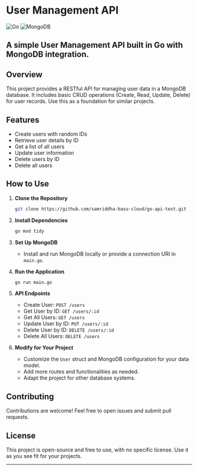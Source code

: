 # User Management API

![Go](https://img.shields.io/badge/Go-1.16-blue?logo=go)
![MongoDB](https://img.shields.io/badge/MongoDB-4.4-green?logo=mongodb)

A simple User Management API built in Go with MongoDB integration.
---

## Overview

This project provides a RESTful API for managing user data in a MongoDB database. It includes basic CRUD operations (Create, Read, Update, Delete) for user records. Use this as a foundation for similar projects.

## Features

- Create users with random IDs
- Retrieve user details by ID
- Get a list of all users
- Update user information
- Delete users by ID
- Delete all users

## How to Use

1. **Clone the Repository**

   ```bash
   git clone https://github.com/samriddha-basu-cloud/go-api-test.git
   ```

2. **Install Dependencies**

   ```bash
   go mod tidy
   ```

3. **Set Up MongoDB**

   - Install and run MongoDB locally or provide a connection URI in `main.go`.

4. **Run the Application**

   ```bash
   go run main.go
   ```

5. **API Endpoints**

   - Create User: `POST /users`
   - Get User by ID: `GET /users/:id`
   - Get All Users: `GET /users`
   - Update User by ID: `PUT /users/:id`
   - Delete User by ID: `DELETE /users/:id`
   - Delete All Users: `DELETE /users`

6. **Modify for Your Project**

   - Customize the `User` struct and MongoDB configuration for your data model.
   - Add more routes and functionalities as needed.
   - Adapt the project for other database systems.

## Contributing

Contributions are welcome! Feel free to open issues and submit pull requests.

## License

This project is open-source and free to use, with no specific license. Use it as you see fit for your projects.

---
